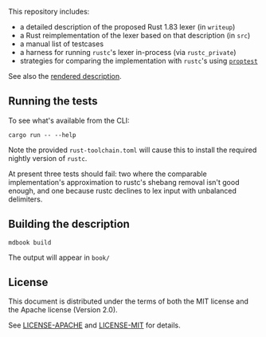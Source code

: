 This repository includes:

* a detailed description of the proposed Rust 1.83 lexer (in `writeup`)
* a Rust reimplementation of the lexer based on that description (in `src`)
* a manual list of testcases
* a harness for running `rustc`'s lexer in-process (via `rustc_private`)
* strategies for comparing the implementation with `rustc`'s using [`proptest`]

[`proptest`]: https://proptest-rs.github.io/proptest/intro.html


See also the [rendered description][1].

[1]: https://mjw.woodcraft.me.uk/2024-lexeywan/


## Running the tests

To see what's available from the CLI:

```
cargo run -- --help
```

Note the provided `rust-toolchain.toml` will cause this to install the required nightly version of `rustc`.

At present three tests should fail:
two where the comparable implementation's approximation to rustc's shebang removal isn't good enough,
and one because rustc declines to lex input with unbalanced delimiters.


## Building the description

```
mdbook build
```

The output will appear in `book/`



## License

This document is distributed under the terms of both the MIT license and the Apache license (Version 2.0).

See [LICENSE-APACHE](LICENSE-APACHE) and [LICENSE-MIT](LICENSE-MIT) for details.
